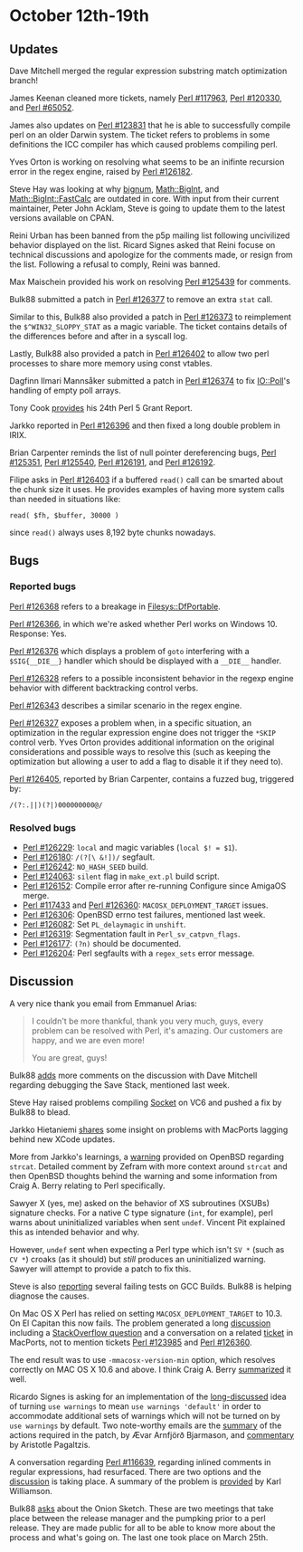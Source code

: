 # October 12th-19th

## Updates

Dave Mitchell merged the regular expression substring match optimization
branch!

James Keenan cleaned more tickets, namely
[Perl #117963](https://rt.perl.org/rt3/Ticket/Display.html?id=117963),
[Perl #120330](https://rt.perl.org/Ticket/Display.html?id=120330), and
[Perl #65052](https://rt.perl.org/Ticket/Display.html?id=65052).

James also updates on
[Perl #123831](https://rt.perl.org/Ticket/Display.html?id=123831) that
he is able to successfully compile perl on an older Darwin system. The
ticket refers to problems in some definitions the ICC compiler has which
caused problems compiling perl.

Yves Orton is working on resolving what seems to be an inifinte recursion
error in the regex engine, raised by
[Perl #126182](https://rt.perl.org/Ticket/Display.html?id=126182).

Steve Hay was looking at why
[bignum](https://metacpan.org/pod/bignum),
[Math::BigInt](https://metacpan.org/pod/Math::BigInt), and
[Math::BigInt::FastCalc](https://metacpan.org/pod/Math::BigInt::FastCalc)
are outdated in core. With input from their current maintainer, Peter
John Acklam, Steve is going to update them to the latest versions
available on CPAN.

Reini Urban has been banned from the p5p mailing list following
uncivilized behavior displayed on the list. Ricard Signes asked that
Reini focuse on technical discussions and apologize for the comments
made, or resign from the list. Following a refusal to comply, Reini
was banned.

Max Maischein provided his work on resolving
[Perl #125439](https://rt.perl.org/Ticket/Display.html?id=125439) for
comments.

Bulk88 submitted a patch in
[Perl #126377](https://rt.perl.org/Ticket/Display.html?id=126377) to
remove an extra `stat` call.

Similar to this, Bulk88 also provided a patch in
[Perl #126373](https://rt.perl.org/Ticket/Display.html?id=126373)
to reimplement the `$^WIN32_SLOPPY_STAT` as a magic variable. The ticket
contains details of the differences before and after in a syscall log.

Lastly, Bulk88 also provided a patch in
[Perl #126402](https://rt.perl.org/Ticket/Display.html?id=126402) to
allow two perl processes to share more memory using const vtables.

Dagfinn Ilmari Mannsåker submitted a patch in
[Perl #126374](https://rt.perl.org/Ticket/Display.html?id=126374) to
fix [IO::Poll](https://metacpan.org/pod/IO::Poll)'s handling of empty
poll arrays.

Tony Cook
[provides](http://www.nntp.perl.org/group/perl.perl5.porters/231948)
his 24th Perl 5 Grant Report.

Jarkko reported in
[Perl #126396](https://rt.perl.org/Ticket/Display.html?id=126396) and then
fixed a long double problem in IRIX.

Brian Carpenter reminds the list of null pointer dereferencing bugs,
[Perl #125351](https://rt.perl.org/Ticket/Display.html?id=125351),
[Perl #125540](https://rt.perl.org/Ticket/Display.html?id=125540),
[Perl #126191](https://rt.perl.org/Ticket/Display.html?id=126191), and
[Perl #126192](https://rt.perl.org/Ticket/Display.html?id=126192).

Filipe asks in
[Perl #126403](https://rt.perl.org/Ticket/Display.html?id=126403) if
a buffered `read()` call can be smarted about the chunk size it uses. He
provides examples of having more system calls than needed in situations
like:

    read( $fh, $buffer, 30000 )

since `read()` always uses 8,192 byte chunks nowadays.

## Bugs

### Reported bugs

[Perl #126368](https://rt.perl.org/Ticket/Display.html?id=126368) refers
to a breakage in
[Filesys::DfPortable](https://metacpan.org/pod/Filesys::DfPortable).

[Perl #126366](https://rt.perl.org/Ticket/Display.html?id=126366), in
which we're asked whether Perl works on Windows 10. Response: Yes.

[Perl #126376](https://rt.perl.org/Ticket/Display.html?id=126376) which
displays a problem of `goto` interfering with a `$SIG{__DIE__}` handler
which should be displayed with a `__DIE__` handler.

[Perl #126328](https://rt.perl.org/Ticket/Display.html?id=126328) refers to
a possible inconsistent behavior in the regexp engine behavior with
different backtracking control verbs.

[Perl #126343](https://rt.perl.org/Ticket/Display.html?id=126343) describes
a similar scenario in the regex engine.

[Perl #126327](https://rt.perl.org/Ticket/Display.html?id=126327) exposes
a problem when, in a specific situation, an optimization in the regular
expression engine does not trigger the `*SKIP` control verb. Yves Orton
provides additional information on the original considerations and possible
ways to resolve this (such as keeping the optimization but allowing a user
to add a flag to disable it if they need to).

[Perl #126405](https://rt.perl.org/Ticket/Display.html?id=126405), reported
by Brian Carpenter, contains a fuzzed bug, triggered by:

    /(?:.||)(?|)000000000@/

### Resolved bugs

* [Perl #126229](https://rt.perl.org/Ticket/Display.html?id=126229):
  `local` and magic variables (`local $! = $1`).
* [Perl #126180](https://rt.perl.org/Ticket/Display.html?id=126180):
  `/(?[\ &!])/` segfault.
* [Perl #126242](https://rt.perl.org/Ticket/Display.html?id=126242):
  `NO_HASH_SEED` build.
* [Perl #124063](https://rt.perl.org/Ticket/Display.html?id=124063):
  `silent` flag in `make_ext.pl` build script.
* [Perl #126152](https://rt.perl.org/Ticket/Display.html?id=126152):
  Compile error after re-running Configure since AmigaOS merge.
* [Perl #117433](https://rt.perl.org/Ticket/Display.html?id=117433) and
  [Perl #126360](https://rt.perl.org/Ticket/Display.html?id=126360):
  `MACOSX_DEPLOYMENT_TARGET` issues.
* [Perl #126306](https://rt.perl.org/Ticket/Display.html?id=126306):
  OpenBSD errno test failures, mentioned last week.
* [Perl #126082](https://rt.perl.org/Ticket/Display.html?id=126082):
  Set `PL_delaymagic` in `unshift`.
* [Perl #126319](https://rt.perl.org/Ticket/Display.html?id=126319):
  Segmentation fault in `Perl_sv_catpvn_flags`.
* [Perl #126177](https://rt.perl.org/Ticket/Display.html?id=126177):
  `(?n)` should be documented.
* [Perl #126204](https://rt.perl.org/Ticket/Display.html?id=126204):
  Perl segfaults with a `regex_sets` error message.

## Discussion

A very nice thank you email from Emmanuel Arias:

> I couldn't be more thankful, thank you very much, guys,
> every problem can be resolved with Perl, it's amazing. 
> Our customers are happy, and we are even more!
>
> You are great, guys!

Bulk88
[adds](http://www.nntp.perl.org/group/perl.perl5.porters/231885)
more comments on the discussion with Dave Mitchell regarding debugging
the Save Stack, mentioned last week.

Steve Hay raised problems compiling
[Socket](https://metacpan.org/pod/Socket) on VC6 and pushed a fix by
Bulk88 to blead.

Jarkko Hietaniemi
[shares](http://www.nntp.perl.org/group/perl.perl5.porters/231811)
some insight on problems with MacPorts lagging behind new XCode updates.

More from Jarkko's learnings, a
[warning](http://www.nntp.perl.org/group/perl.perl5.porters/231883)
provided on OpenBSD regarding `strcat`. Detailed comment by Zefram with
more context around `strcat` and then OpenBSD thoughts behind the warning
and some information from Craig A. Berry relating to Perl specifically.

Sawyer X (yes, me) asked on the behavior of XS subroutines (XSUBs)
signature checks. For a native C type signature (`int`, for example), perl
warns about uninitialized variables when sent `undef`. Vincent Pit
explained this as intended behavior and why.

However, `undef` sent when expecting a Perl type which isn't `SV *` (such
as `CV *`) croaks (as it should) but *still* produces an uninitialized
warning. Sawyer will attempt to provide a patch to fix this.

Steve is also
[reporting](http://www.nntp.perl.org/group/perl.perl5.porters/231903)
several failing tests on GCC Builds. Bulk88 is helping diagnose the
causes.

On Mac OS X Perl has relied on setting `MACOSX_DEPLOYMENT_TARGET` to 10.3.
On El Capitan this now fails. The problem generated a long
[discussion](http://www.nntp.perl.org/group/perl.perl5.porters/231808)
including a
[StackOverflow question](http://stackoverflow.com/questions/32280732/whats-the-best-way-to-set-macosx-deployment-target/32284231#32284231)
and a conversation on a related
[ticket](https://trac.macports.org/ticket/49273) in MacPorts, not to
mention tickets
[Perl #123985](https://rt.perl.org/Public/Bug/Display.html?id=123985) and
[Perl #126360](https://rt.perl.org/Public/Bug/Display.html?id=126360).

The end result was to use `-mmacosx-version-min` option, which
resolves correctly on MAC OS X 10.6 and above. I think Craig A. Berry
[summarized](http://www.nntp.perl.org/group/perl.perl5.porters/231870)
it well.

Ricardo Signes is asking for an implementation of the
[long-discussed](http://nntp.perl.org/group/perl.perl5.porters/228400)
idea of turning `use warnings` to mean `use warnings 'default'` in order
to accommodate additional sets of warnings which will not be turned on by
`use warnings` by default. Two note-worthy emails are the
[summary](http://www.nntp.perl.org/group/perl.perl5.porters/231917)
of the actions required in the patch, by Ævar Arnfjörð Bjarmason, and
[commentary](http://www.nntp.perl.org/group/perl.perl5.porters/231949)
by Aristotle Pagaltzis.

A conversation regarding
[Perl #116639](https://rt.perl.org/Public/Bug/Display.html?id=116639),
regarding inlined comments in regular expressions, had resurfaced. There
are two options and the
[discussion](http://www.nntp.perl.org/group/perl.perl5.porters/231777)
is taking place. A summary of the problem is
[provided](http://www.nntp.perl.org/group/perl.perl5.porters/231911)
by Karl Williamson.

Bulk88
[asks](http://www.nntp.perl.org/group/perl.perl5.porters/231987)
about the Onion Sketch. These are two meetings that take
place between the release manager and the pumpking prior to a perl
release. They are made public for all to be able to know more about the
process and what's going on. The last one took place on March 25th.

